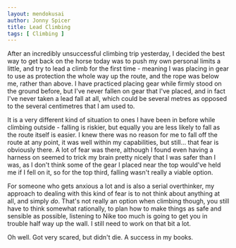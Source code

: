```yaml
---
layout: mendokusai
author: Jonny Spicer
title: Lead Climbing
tags: [ Climbing ]
---
```

After an incredibly unsuccessful climbing trip yesterday, I decided the best way to get back on the horse today was to push my own personal limits a little, and try to lead a climb
for the first time - meaning I was placing in gear to use as protection the whole way up the route, and the rope was below me, rather than above. I have practiced placing gear
while firmly stood on the ground before, but I've never fallen on gear that I've placed, and in fact I've never taken a lead fall at all, which could be several metres as opposed to
the several centimetres that I am used to.

It is a very different kind of situation to ones I have been in before while climbing outside - falling is riskier, but equally you are less likely to fall as the route itself is
easier. I knew there was no reason for me to fall off the route at any point, it was well within my capabilities, but still... that fear is obviously there. A lot of fear was there,
although I found even having a harness on seemed to trick my brain pretty nicely that I was safer than I was, as I don't think some of the gear I placed near the top would've held me
if I fell on it, so for the top third, falling wasn't really a viable option.

For someone who gets anxious a lot and is also a serial overthinker, my approach to dealing with this kind of fear is to not think about anything at all, and simply *do*. That's not
really an option when climbing though, you still have to think somewhat rationally, to plan how to make things as safe and sensible as possible, listening to Nike too much is going
to get you in trouble half way up the wall. I still need to work on that bit a lot.

Oh well. Got very scared, but didn't die. A success in my books.
